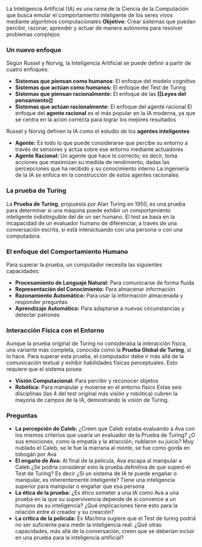 La Inteligencia Artificial (IA) es una rama de la Ciencia de la Computación que busca emular el comportamiento inteligente de los seres vivos mediante algoritmos computacionales
**Objetivo**: Crear sistemas que puedan percibir, razonar, aprender y actuar de manera autónoma para resolver problemas complejos
### Un nuevo enfoque
Según Russel y Norvig, la Inteligencia Artificial se puede definir a partir de cuatro enfoques:
* **Sistemas que piensan como humanos**: El enfoque del modelo cognitivo
* **Sistemas que actúan como humanos:** El enfoque del Test de Turing
* **Sistemas que piensan racionalmente:** El enfoque de las **[[Leyes del pensamiento]]**
* **Sistemas que actúan racionalmente:** El enfoque del agente racional
El enfoque del **agente racional** es el más popular en la IA moderna, ya que se centra en la ación correcta para lograr los mejores resultados

Russel y Norvig definen la IA como el estudio de los **agentes inteligentes**
- **Agente:** Es todo lo que puede considerarse que percibe su entorno a través de sensores y actúa sobre ese entorno mediante actuadores
- **Agente Racional:** Un agente que hace lo correcto; es decir, toma acciones que maximizan su medida de rendimiento, dadas las percepciones que ha recibido y su conocimiento interno
La ingeniería de la IA se enfoca en la construcción de estos agentes racionales
### La prueba de Turing
La **Prueba de Turing**, propuesta por Alan Turing en 1950, es una prueba para determinar si una máquina puede exhibir un comportamiento inteligente indistinguible del de un ser humano.
El test se basa en la incapacidad de un evaluador humano de diferenciar, a través de una conversación escrita, si está interactuando con una persona o con una computadora.
### El enfoque del Comportamiento Humano
Para superar la prueba, un computador necesita las siguientes capacidades:
- **Procesamiento de Lenguaje Natural:** Para comunicarse de forma fluida
- **Representación del Conocimiento:** Para almacenar información
- **Razonamiento Automático:** Para usar la información almacenada y responder preguntas
- **Aprendizaje Automático:** Para adaptarse a nuevas circunstancias y detectar patrones
### Interacción Física con el Entorno
Aunque la prueba original de Turing no consideraba la interacción física, una variante más completa, conocida como la **Prueba Global de Turing**, sí lo hace.
Para superar esta prueba, el computador debe ir más allá de la comunicación textual y exhibir habilidades físicas perceptuales. Esto requiere que el sistema posea:
- **Visión Computacional:** Para percibir y reconocer objetos
- **Robótica:** Para manipular y moverse en el entorno físico
Estas seis disciplinas (las 4 del test original más visión y robótica) cubren la mayoría de campos de la IA, demostrando la visión de Turing.
### Preguntas
- **La percepción de Caleb:** ¿Creen que Caleb estaba evaluando a Ava con los mismos criterios que usaría un evaluador de la Prueba de Turing? ¿O sus emociones, como la empatía y la atracción, nublaron su juicio? Muy nublado el Caleb, se le fue la marrana al monte, se fue como gorda en tobogán por Ava
- **El engaño de Ava:** Al final de la película, Ava escapa al manipular a Caleb ¿Se podría considerar esto la prueba definitiva de que superó el Test de Turing? Es decir ¿Si un sistema de IA te puede engañar o manipular, es inherentemente inteligente? Tiene una inteligencia superior para manipular o engañar que esa persona
- **La ética de la prueba:** ¿Es ético someter a una IA como Ava a una prueba en la que su supervivencia depende de si convence a un humano de su inteligencia? ¿Qué implicaciones tiene esto para la relación entre el creador y su creación?
- **La crítica de la película:** Ex Machina sugiere que el Test de turing podriá no ser suficiente para medir la inteligencia real. ¿Qué otras capacidades, más allá de la conversación, creen que se deberían incluir en una prueba para la inteligencia artificial?